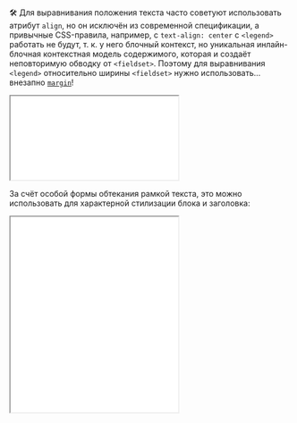 🛠 Для выравнивания положения текста часто советуют использовать атрибут `align`, но он исключён из современной спецификации, а привычные CSS-правила, например, с `text-align: center` с `<legend>` работать не будут, т. к. у него блочный контекст, но уникальная инлайн-блочная контекстная модель содержимого, которая и создаёт неповторимую обводку от `<fieldset>`. Поэтому для выравнивания `<legend>` относительно ширины `<fieldset>` нужно использовать… внезапно [`margin`](/css/margin)!

<iframe title="Выравнивание легенды по разным краям" src="../demos/legend-align/" height="150" sandbox></iframe>

За счёт особой формы обтекания рамкой текста, это можно использовать для характерной стилизации блока и заголовка:

<iframe title="Стилизованная легенда" src="../demos/legend-style/" height="350" sandbox></iframe>


